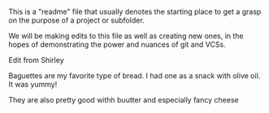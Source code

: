 This is a "readme" file that usually denotes the starting place to get a grasp on the purpose of a project or subfolder.

We will be making edits to this file as well as creating new ones, in the hopes of demonstrating the power and nuances of git and VCSs.

Edit from Shirley

Baguettes are my favorite type of bread. I had one as a snack with olive oil. It was yummy!

They are also pretty good withh buutter and especially fancy cheese